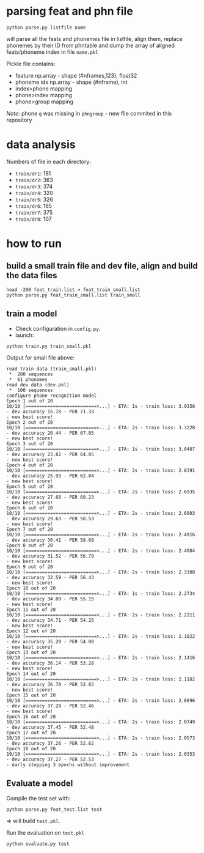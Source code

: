 # parsing feat and phn file

```
python parse.py listfile name
```

will parse all the feats and phonemes file in listfile, align them, replace phonemes by their ID from phntable and dump the array of aligned feats/phoneme index in file `name.pkl`


Pickle file contains:

* feature np.array - shape (#nframes,123), float32
* phoneme idx np.array - shape (#nframe), int
* index>phone mapping
* phone>index mapping
* phone>group mapping

*Note*: phone `q` was missing in `phngroup` - new file commited in this repository

# data analysis

Numbers of file in each directory:

* `train/dr1`: 181
* `train/dr2`: 363
* `train/dr3`: 374
* `train/dr4`: 320
* `train/dr5`: 326
* `train/dr6`: 165
* `train/dr7`: 375
* `train/dr8`: 107

# how to run

## build a small train file and dev file, align and build the data files

```
head -200 feat_train.list > feat_train_small.list
python parse.py feat_train_small.list train_small
```

## train a model

* Check configuration in `config.py`.
* launch:

```
python train.py train_small.pkl
```

Output for small file above:

```
read train data (train_small.pkl)
 *  200 sequences
 *  61 phonemes
read dev data (dev.pkl)
 *  100 sequences
configure phone recognition model
Epoch 1 out of 20
10/10 [==========================>...] - ETA: 1s - train loss: 3.9356 - dev accuracy 15.78 - PER 71.33
- new best score!
Epoch 2 out of 20
10/10 [==========================>...] - ETA: 2s - train loss: 3.3228 - dev accuracy 20.44 - PER 67.05
- new best score!
Epoch 3 out of 20
10/10 [==========================>...] - ETA: 1s - train loss: 3.0407 - dev accuracy 23.82 - PER 64.05
- new best score!
Epoch 4 out of 20
10/10 [==========================>...] - ETA: 2s - train loss: 2.8391 - dev accuracy 25.93 - PER 62.04
- new best score!
Epoch 5 out of 20
10/10 [==========================>...] - ETA: 2s - train loss: 2.6935 - dev accuracy 27.68 - PER 60.23
- new best score!
Epoch 6 out of 20
10/10 [==========================>...] - ETA: 2s - train loss: 2.6003 - dev accuracy 29.63 - PER 58.53
- new best score!
Epoch 7 out of 20
10/10 [==========================>...] - ETA: 2s - train loss: 2.4916 - dev accuracy 30.41 - PER 58.68
Epoch 8 out of 20
10/10 [==========================>...] - ETA: 2s - train loss: 2.4084 - dev accuracy 31.52 - PER 56.79
- new best score!
Epoch 9 out of 20
10/10 [==========================>...] - ETA: 2s - train loss: 2.3308 - dev accuracy 32.59 - PER 56.43
- new best score!
Epoch 10 out of 20
10/10 [==========================>...] - ETA: 1s - train loss: 2.2734 - dev accuracy 34.09 - PER 55.15
- new best score!
Epoch 11 out of 20
10/10 [==========================>...] - ETA: 2s - train loss: 2.2211 - dev accuracy 34.71 - PER 54.25
- new best score!
Epoch 12 out of 20
10/10 [==========================>...] - ETA: 2s - train loss: 2.1822 - dev accuracy 35.20 - PER 54.00
- new best score!
Epoch 13 out of 20
10/10 [==========================>...] - ETA: 2s - train loss: 2.1416 - dev accuracy 36.14 - PER 53.28
- new best score!
Epoch 14 out of 20
10/10 [==========================>...] - ETA: 2s - train loss: 2.1182 - dev accuracy 36.70 - PER 52.83
- new best score!
Epoch 15 out of 20
10/10 [==========================>...] - ETA: 2s - train loss: 2.0896 - dev accuracy 37.28 - PER 52.46
- new best score!
Epoch 16 out of 20
10/10 [==========================>...] - ETA: 2s - train loss: 2.0749 - dev accuracy 37.45 - PER 52.48
Epoch 17 out of 20
10/10 [==========================>...] - ETA: 2s - train loss: 2.0573 - dev accuracy 37.26 - PER 52.62
Epoch 18 out of 20
10/10 [==========================>...] - ETA: 2s - train loss: 2.0353 - dev accuracy 37.27 - PER 52.53
- early stopping 3 epochs without improvement
```

## Evaluate a model

Compile the test set with:

```
python parse.py feat_test.list test
```

=> will build `test.pkl`.


Run the evaluation on `test.pkl`

```
python evaluate.py test
```


